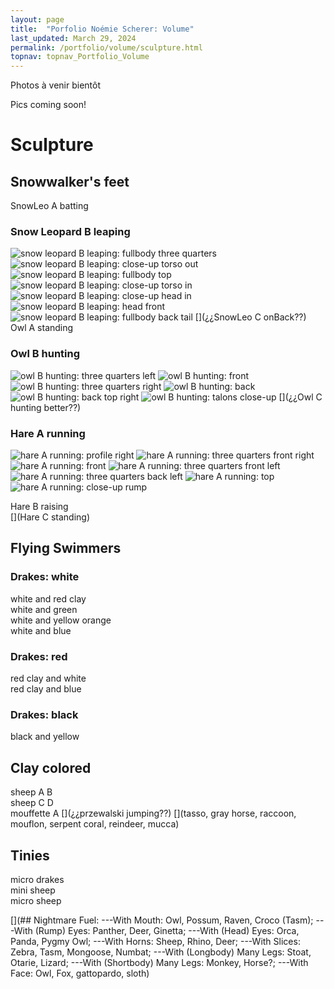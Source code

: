 ```yaml
---
layout: page
title:  "Porfolio Noémie Scherer: Volume"
last_updated: March 29, 2024
permalink: /portfolio/volume/sculpture.html
topnav: topnav_Portfolio_Volume
---
```


Photos à venir bientôt

Pics coming soon!

# Sculpture
## Snowwalker's feet
SnowLeo A batting  
### Snow Leopard B leaping
![snow leopard B leaping: fullbody three quarters](https://i.ibb.co/FmfNqXV/DEFAULT-AVA2593-0-jpg-wmb9bbdce7-b1a0-4a00-ac2b-b6d12c5d1e32.jpg)
![snow leopard B leaping: close-up torso out](https://i.ibb.co/CQPP2QR/DEFAULT-AVA2592-0-jpg-wm166f9f3b-f711-427d-aa71-575f8a7230ee.jpg)
![snow leopard B leaping: fullbody top](https://i.ibb.co/Bfnn1mV/DEFAULT-AVA2590-0-jpg-wm1bec8dc1-73a1-4409-9efe-b7c3fd118ade.jpg)
![snow leopard B leaping: close-up torso in](https://i.ibb.co/YRvfwB2/DEFAULT-AVA2601-0-jpg-wmbd85c72e-e9b4-4f25-a486-247d8ae59ebe.jpg)
![snow leopard B leaping: close-up head in](https://i.ibb.co/8xx7pxg/DEFAULT-AVA2602-0-jpg-wme9c3ad7f-6287-46e9-a836-ccd7b478101c.jpg)
![snow leopard B leaping: head front](https://i.ibb.co/pWVKwxr/DEFAULT-AVA2564-0-jpg-wm6bc4d82f-ee23-48f9-9ee1-4f211377fb29.jpg)
![snow leopard B leaping: fullbody back tail](https://i.ibb.co/NntfPPY/DEFAULT-AVA2605-0-jpg-wm650212d3-0f65-4048-8638-bb2167cc7a44.jpg)
[](¿¿SnowLeo C onBack??)
[](¿¿Lynx??)  
Owl A standing  
### Owl B hunting  
![owl B hunting: three quarters left](https://i.ibb.co/61YMRcQ/DEFAULT-AVA2624-0-jpg-wme07b6fe0-d7c8-4aad-95e4-245be142ccd9.jpg)
![owl B hunting: front](https://i.ibb.co/FndRF4k/DEFAULT-AVA2622-0-jpg-wm86fd254f-425d-4d0f-9461-3e9ff75e401c.jpg)
![owl B hunting: three quarters right](https://i.ibb.co/y88V9ng/DEFAULT-AVA2617-0-jpg-wm0a88cb15-2661-4818-8c05-dd4303d7e7cf.jpg)
![owl B hunting: back](https://i.ibb.co/T1gqmbg/DEFAULT-AVA2628-0-jpg-wm2e60f68a-f5cd-4f9e-9231-5208d4af1425.jpg)
![owl B hunting: back top right](https://i.ibb.co/3pvDbFy/DEFAULT-AVA2633-0-jpg-wm2ce99a53-2591-4c3a-be58-b232f21b6779.jpg)
![owl B hunting: talons close-up](https://i.ibb.co/ydhStKp/DEFAULT-AVA2626-0-jpg-wmf2e766dc-c8f7-4fad-bd65-1c8862512138.jpg)
[](¿¿Owl C hunting better??)
### Hare A running  
![hare A running: profile right](https://i.ibb.co/kJKy6hH/DEFAULT-AVA2679-0-jpg-wm10d11fe6-926e-4b21-a440-0da5d470a864.jpg)
![hare A running: three quarters front right](https://i.ibb.co/rkqXQYf/DEFAULT-AVA2664-0-jpg-wmfa73ce99-75c0-4540-93ef-0d6b44660589.jpg)
![hare A running: front](https://i.ibb.co/fNtZr2J/DEFAULT-AVA2657-0-jpg-wmb334dedc-a2ce-4dd9-9ddf-20d254656021.jpg)
![hare A running: three quarters front left](https://i.ibb.co/QfY3WXd/DEFAULT-AVA2641-0-jpg-wm3a6f667d-4ebf-4460-b8f2-57b9c7860d15.jpg)
![hare A running: three quarters back left](https://i.ibb.co/KqxLYL9/DEFAULT-AVA2645-0-jpg-wmfe0c09b7-8752-49b1-9c4a-d67b8fc54363.jpg)
![hare A running: top](https://i.ibb.co/SnnYMqf/DEFAULT-AVA2648-0-jpg-wm996ea03f-15dd-470f-aa5f-6bbb678f4a01.jpg)
![hare A running: close-up rump](https://i.ibb.co/nMzzmRm/DEFAULT-AVA2670-0-jpg-wmffcb548a-8dca-4043-9a52-8ce83235bac0.jpg)
  
Hare B raising  
[](Hare C standing)

## Flying Swimmers
### Drakes: white
white and red clay  
white and green  
white and yellow orange  
white and blue  
### Drakes: red
red clay and white  
red clay and blue  
### Drakes: black
black and yellow  

## Clay colored
sheep A B  
sheep C D  
mouffette A
[](¿¿przewalski jumping??)
[](¿¿lycaon??)
[](tasso, gray horse, raccoon, mouflon, serpent coral, reindeer, mucca)

## Tinies
micro drakes  
mini sheep  
micro sheep  

[](## Nightmare Fuel: ---With Mouth: Owl, Possum, Raven, Croco (Tasm); ---With (Rump) Eyes: Panther, Deer, Ginetta; ---With (Head) Eyes: Orca, Panda, Pygmy Owl; ---With Horns: Sheep, Rhino, Deer; ---With Slices: Zebra, Tasm, Mongoose, Numbat; ---With (Longbody) Many Legs: Stoat, Otarie, Lizard; ---With (Shortbody) Many Legs: Monkey, Horse?; ---With Face: Owl, Fox, gattopardo, sloth)
